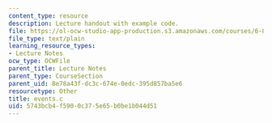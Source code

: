 ```yaml
---
content_type: resource
description: Lecture handout with example code.
file: https://ol-ocw-studio-app-production.s3.amazonaws.com/courses/6-824-distributed-computer-systems-engineering-spring-2006/5743bcb4f5900c375e65b0be1b044d51_events.c
file_type: text/plain
learning_resource_types:
- Lecture Notes
ocw_type: OCWFile
parent_title: Lecture Notes
parent_type: CourseSection
parent_uid: 8e78a43f-dc3c-674e-0edc-395d857ba5e6
resourcetype: Other
title: events.c
uid: 5743bcb4-f590-0c37-5e65-b0be1b044d51
---
```

